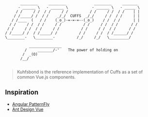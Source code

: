 ```
       ________     ________             ________     _______
      - ______ \   - ______ \           - ______ \   - _____ \
     / /     / /  / /     / /          / /     / /  / /    | |
    / /_____/ /  / /    _/_/  CUFFS  _/_/     / /  / /     | |
   / /____  (   / /    (_o_)-=-=-=--(_o_)    / /  / /      | |
  / /     / /  / /     / /          / /     / /  / /      / /
 / /     / /  / /     / /          / /     / /  / /      / /
/ /_____/ /  / /_____/ /          / /     / /  / /______/ /
\________-   \________-          /_/     /_/   \_________/

           _______________                                
         /     _______/-'    The power of holding on
        /  _(O)                               
       /__/      
 
```
> Kuhfsbond is the reference implementation of Cuffs as a set of common Vue.js components.

## Inspiration

- [Angular PatternFly](https://github.com/patternfly/angular-patternfly)
- [Ant Design Vue](http://okoala.github.io/vue-antd/#!/components)
